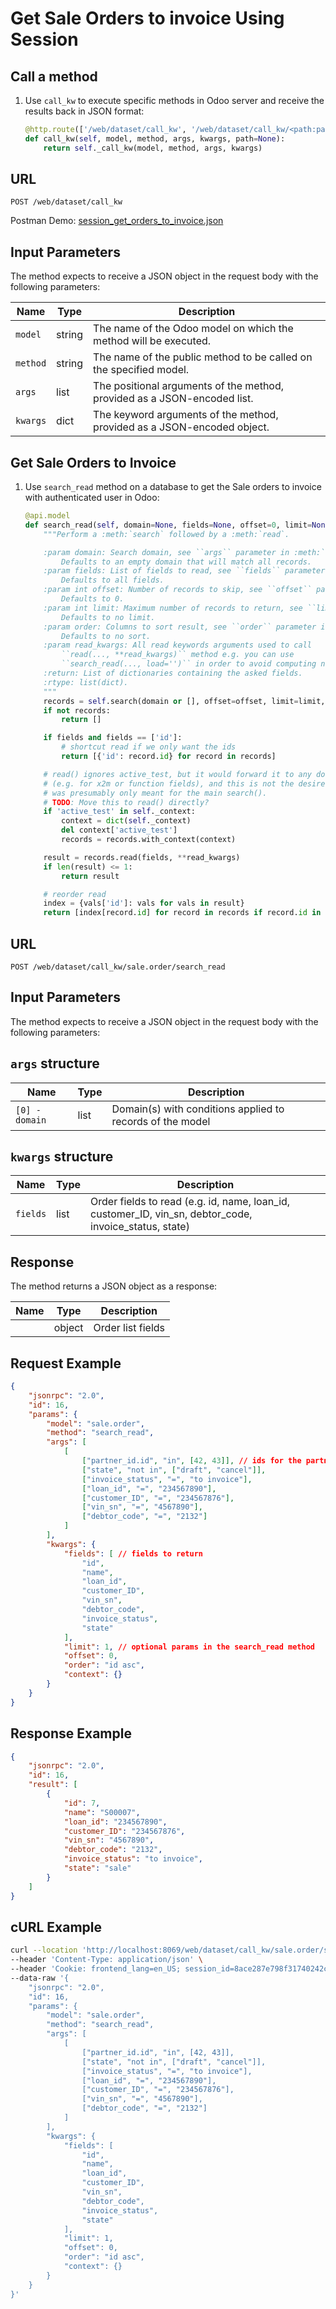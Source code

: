 Get Sale Orders to invoice Using Session
===========================================

Call a method
-------------

1. Use `call_kw` to execute specific methods in Odoo server and receive the results back in JSON format:

    ```python
    @http.route(['/web/dataset/call_kw', '/web/dataset/call_kw/<path:path>'], type='json', auth="user")
    def call_kw(self, model, method, args, kwargs, path=None):
        return self._call_kw(model, method, args, kwargs)
    ```

## URL

```
POST /web/dataset/call_kw
```

Postman Demo: [session_get_orders_to_invoice.json](postman_collection.json)

## Input Parameters

The method expects to receive a JSON object in the request body with the following parameters:

| Name        | Type    | Description                                                                   |
|-------------|---------|-------------------------------------------------------------------------------|
| `model`     | string  | The name of the Odoo model on which the method will be executed.              |
| `method`    | string  | The name of the public method to be called on the specified model.            |
| `args`      | list    | The positional arguments of the method, provided as a JSON-encoded list.      |
| `kwargs`    | dict    | The keyword arguments of the method, provided as a JSON-encoded object.       |

Get Sale Orders to Invoice
-------------------------------------

1. Use `search_read` method on a database to get the Sale orders to invoice with authenticated user in Odoo:

    ```python
    @api.model
    def search_read(self, domain=None, fields=None, offset=0, limit=None, order=None, **read_kwargs):
        """Perform a :meth:`search` followed by a :meth:`read`.

        :param domain: Search domain, see ``args`` parameter in :meth:`search`.
            Defaults to an empty domain that will match all records.
        :param fields: List of fields to read, see ``fields`` parameter in :meth:`read`.
            Defaults to all fields.
        :param int offset: Number of records to skip, see ``offset`` parameter in :meth:`search`.
            Defaults to 0.
        :param int limit: Maximum number of records to return, see ``limit`` parameter in :meth:`search`.
            Defaults to no limit.
        :param order: Columns to sort result, see ``order`` parameter in :meth:`search`.
            Defaults to no sort.
        :param read_kwargs: All read keywords arguments used to call
            ``read(..., **read_kwargs)`` method e.g. you can use
            ``search_read(..., load='')`` in order to avoid computing name_get
        :return: List of dictionaries containing the asked fields.
        :rtype: list(dict).
        """
        records = self.search(domain or [], offset=offset, limit=limit, order=order)
        if not records:
            return []

        if fields and fields == ['id']:
            # shortcut read if we only want the ids
            return [{'id': record.id} for record in records]

        # read() ignores active_test, but it would forward it to any downstream search call
        # (e.g. for x2m or function fields), and this is not the desired behavior, the flag
        # was presumably only meant for the main search().
        # TODO: Move this to read() directly?
        if 'active_test' in self._context:
            context = dict(self._context)
            del context['active_test']
            records = records.with_context(context)

        result = records.read(fields, **read_kwargs)
        if len(result) <= 1:
            return result

        # reorder read
        index = {vals['id']: vals for vals in result}
        return [index[record.id] for record in records if record.id in index]
    ```

## URL

```
POST /web/dataset/call_kw/sale.order/search_read
```

## Input Parameters

The method expects to receive a JSON object in the request body with the following parameters:

## `args` structure

| Name                   | Type    | Description                                                             |
|------------------------|---------|-------------------------------------------------------------------------|
| `[0] - domain`         | list    | Domain(s) with conditions applied to records of the model               |

## `kwargs` structure

| Name                   | Type    | Description                                                             |
|------------------------|---------|-------------------------------------------------------------------------|
| `fields`               | list    | Order fields to read (e.g. id, name, loan_id, customer_ID, vin_sn, debtor_code, invoice_status, state)   |

## Response

The method returns a JSON object as a response:

| Name                 | Type    | Description                                                               |
|----------------------|---------|---------------------------------------------------------------------------|
|                      | object  | Order list fields                                                         |

## Request Example

```json
{
    "jsonrpc": "2.0",
    "id": 16,
    "params": {
        "model": "sale.order",
        "method": "search_read",
        "args": [
            [
                ["partner_id.id", "in", [42, 43]], // ids for the partners to filter
                ["state", "not in", ["draft", "cancel"]],
                ["invoice_status", "=", "to invoice"],
                ["loan_id", "=", "234567890"],
                ["customer_ID", "=", "234567876"],
                ["vin_sn", "=", "4567890"],
                ["debtor_code", "=", "2132"]
            ]
        ],
        "kwargs": {
            "fields": [ // fields to return
                "id",
                "name",
                "loan_id",
                "customer_ID",
                "vin_sn", 
                "debtor_code",
                "invoice_status",
                "state"
            ],
            "limit": 1, // optional params in the search_read method
            "offset": 0,
            "order": "id asc",
            "context": {}
        }
    }
}
```

## Response Example

```json
{
    "jsonrpc": "2.0",
    "id": 16,
    "result": [
        {
            "id": 7,
            "name": "S00007",
            "loan_id": "234567890",
            "customer_ID": "234567876",
            "vin_sn": "4567890",
            "debtor_code": "2132",
            "invoice_status": "to invoice",
            "state": "sale"
        }
    ]
}
```

## cURL Example

```bash
curl --location 'http://localhost:8069/web/dataset/call_kw/sale.order/search_read' \
--header 'Content-Type: application/json' \
--header 'Cookie: frontend_lang=en_US; session_id=8ace287e798f31740242c2a1cdbe8b45352d7e72' \
--data-raw '{
    "jsonrpc": "2.0",
    "id": 16,
    "params": {
        "model": "sale.order",
        "method": "search_read",
        "args": [
            [
                ["partner_id.id", "in", [42, 43]],
                ["state", "not in", ["draft", "cancel"]],
                ["invoice_status", "=", "to invoice"],
                ["loan_id", "=", "234567890"],
                ["customer_ID", "=", "234567876"],
                ["vin_sn", "=", "4567890"],
                ["debtor_code", "=", "2132"]
            ]
        ],
        "kwargs": {
            "fields": [ 
                "id",
                "name",
                "loan_id",
                "customer_ID",
                "vin_sn", 
                "debtor_code",
                "invoice_status",
                "state"
            ],
            "limit": 1, 
            "offset": 0,
            "order": "id asc",
            "context": {}
        }
    }
}'
```
